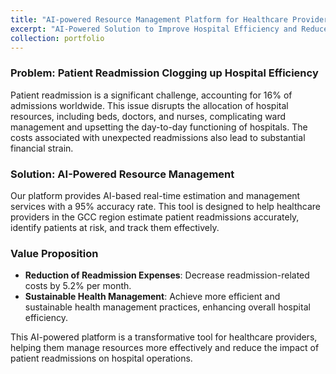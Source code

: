 ```yaml
---
title: "AI-powered Resource Management Platform for Healthcare Providers"
excerpt: "AI-Powered Solution to Improve Hospital Efficiency and Reduce Patient Readmissions<br/><img src='/images/AI-Powered_health.png'>"
collection: portfolio
---
```


### Problem: Patient Readmission Clogging up Hospital Efficiency

Patient readmission is a significant challenge, accounting for 16% of admissions worldwide. This issue disrupts the allocation of hospital resources, including beds, doctors, and nurses, complicating ward management and upsetting the day-to-day functioning of hospitals. The costs associated with unexpected readmissions also lead to substantial financial strain.

### Solution: AI-Powered Resource Management

Our platform provides AI-based real-time estimation and management services with a 95% accuracy rate. This tool is designed to help healthcare providers in the GCC region estimate patient readmissions accurately, identify patients at risk, and track them effectively.

### Value Proposition

- **Reduction of Readmission Expenses**: Decrease readmission-related costs by 5.2% per month.
- **Sustainable Health Management**: Achieve more efficient and sustainable health management practices, enhancing overall hospital efficiency.

This AI-powered platform is a transformative tool for healthcare providers, helping them manage resources more effectively and reduce the impact of patient readmissions on hospital operations.
